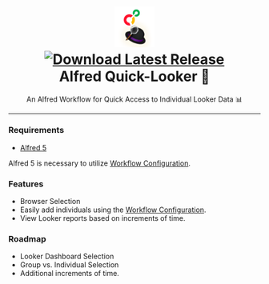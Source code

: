<h1 align="center">
  
<a href="https://github.com/connorhipps/alfred-looker-search/releases/latest/">
  <img src="icon.png" width="16%"><br/>
  <img alt="Download Latest Release"
       src="https://img.shields.io/badge/Download-Alfred%20Workflow-purple?style=for-the-badge&logo=download"><br/>
</a>
  Alfred Quick-Looker 👀
</h1>
<p align="center">
	An Alfred Workflow for Quick Access to Individual Looker Data 📊
</p>

***

### Requirements
- [Alfred 5](https://alfredapp.com/)

Alfred 5 is necessary to utilize [Workflow Configuration](https://www.alfredapp.com/help/workflows/workflow-configuration/). 

### Features
- Browser Selection
- Easily add individuals using the [Workflow Configuration](https://www.alfredapp.com/help/workflows/workflow-configuration/).
- View Looker reports based on increments of time. 

### Roadmap
- Looker Dashboard Selection
- Group vs. Individual Selection
- Additional increments of time. 
